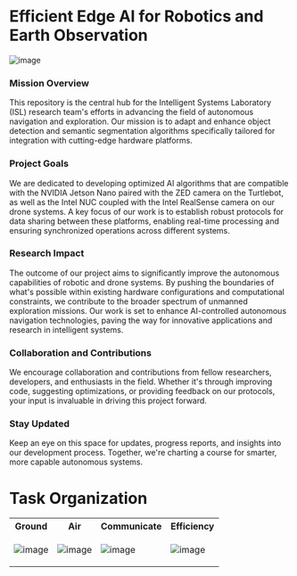# Efficient Edge AI for Robotics and Earth Observation

![image](https://github.com/ISL-INTELLIGENT-SYSTEMS-LAB/IMPACT-Edge_AI/assets/78773029/441dffbc-9548-49e5-b507-1602c9401f39)

### Mission Overview
This repository is the central hub for the Intelligent Systems Laboratory (ISL) research team's efforts in advancing the field of autonomous navigation and exploration. Our mission is to adapt and enhance object detection and semantic segmentation algorithms specifically tailored for integration with cutting-edge hardware platforms.

### Project Goals
We are dedicated to developing optimized AI algorithms that are compatible with the NVIDIA Jetson Nano paired with the ZED camera on the Turtlebot, as well as the Intel NUC coupled with the Intel RealSense camera on our drone systems. A key focus of our work is to establish robust protocols for data sharing between these platforms, enabling real-time processing and ensuring synchronized operations across different systems.

### Research Impact
The outcome of our project aims to significantly improve the autonomous capabilities of robotic and drone systems. By pushing the boundaries of what's possible within existing hardware configurations and computational constraints, we contribute to the broader spectrum of unmanned exploration missions. Our work is set to enhance AI-controlled autonomous navigation technologies, paving the way for innovative applications and research in intelligent systems.

### Collaboration and Contributions
We encourage collaboration and contributions from fellow researchers, developers, and enthusiasts in the field. Whether it's through improving code, suggesting optimizations, or providing feedback on our protocols, your input is invaluable in driving this project forward.

### Stay Updated
Keep an eye on this space for updates, progress reports, and insights into our development process. Together, we're charting a course for smarter, more capable autonomous systems.

# Task Organization
<table>
<tr>
<th>Ground</th>
<th>Air</th>
<th>Communicate</th>
<th>Efficiency</th>
</tr>
<tr>
<td>

![image](https://github.com/ISL-INTELLIGENT-SYSTEMS-LAB/IMPACT-Edge_AI/assets/78773029/e55a3b12-da71-4cf4-80b8-00e3056a3251)

</td>
<td>

![image](https://github.com/ISL-INTELLIGENT-SYSTEMS-LAB/IMPACT-Edge_AI/assets/78773029/32f0dc29-ad25-4f59-8465-cf86371e9ff1)

</td>
<td>

![image](https://github.com/ISL-INTELLIGENT-SYSTEMS-LAB/IMPACT-Edge_AI/assets/78773029/c8a60487-a921-45d5-8e7f-8ffd89a94d7a)

</td>
<td>

![image](https://github.com/ISL-INTELLIGENT-SYSTEMS-LAB/IMPACT-Edge_AI/assets/78773029/2f00581b-c85e-4989-8874-a54bee1944f4)

</td>
</tr>
</table>
